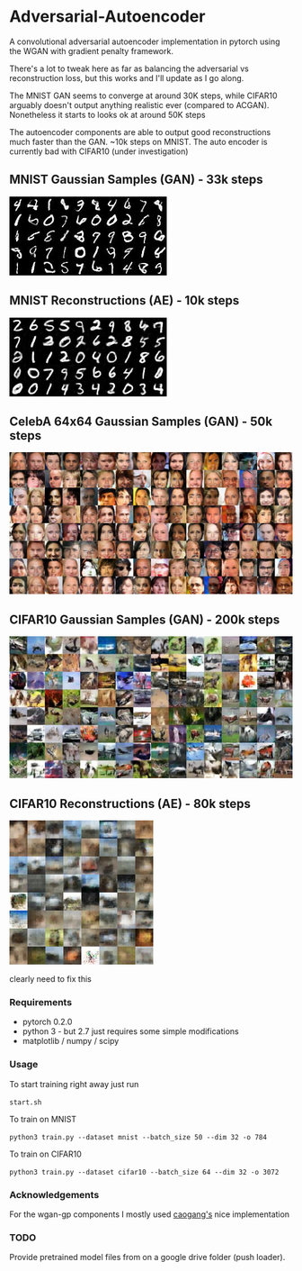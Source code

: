 # Adversarial-Autoencoder
A convolutional adversarial autoencoder implementation in pytorch using the WGAN with gradient penalty framework. 

There's a lot to tweak here as far as balancing the adversarial vs reconstruction loss, but this works and I'll update as I go along. 

The MNIST GAN seems to converge at around 30K steps, while CIFAR10 arguably doesn't output anything realistic ever (compared to ACGAN). Nonetheless it starts to looks ok at around 50K steps

The autoencoder components are able to output good reconstructions much faster than the GAN. ~10k steps on MNIST. The auto encoder is currently bad with CIFAR10 (under investigation)

## MNIST Gaussian Samples (GAN) - 33k steps

![output image](plots/mnist/samples_33099.jpg)

## MNIST Reconstructions (AE) - 10k steps

![output_image](results/mnist/ae_samples_10799.jpg)

## CelebA 64x64 Gaussian Samples (GAN) - 50k steps

![output_image](plots/celeba/samples_51399.png)

## CIFAR10 Gaussian Samples (GAN) - 200k steps

![output image](plots/cifar10/samples_199999.jpg)

## CIFAR10 Reconstructions (AE) - 80k steps

![output image](results/cifar10/ae_samples_80699.jpg)

clearly need to fix this 

### Requirements

* pytorch 0.2.0
* python 3 - but 2.7 just requires some simple modifications
* matplotlib / numpy / scipy

### Usage

To start training right away just run 

`start.sh`


To train on MNIST

`python3 train.py --dataset mnist --batch_size 50 --dim 32 -o 784`

To train on CIFAR10

`python3 train.py --dataset cifar10 --batch_size 64 --dim 32 -o 3072`

### Acknowledgements

For the wgan-gp components I mostly used [caogang's](https://github.com/caogang/wgan-gp) nice implementation


### TODO

Provide pretrained model files from on a google drive folder (push loader). 

